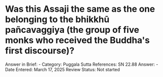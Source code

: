 # Was this Assaji the same as the one belonging to the bhikkhū pañcavaggiya (the group of five monks who received the Buddha's first discourse)?

Answer in Brief: -
 Category: Puggala
Sutta References: SN 22.88
Answer: -
Date Entered: March 17, 2025
Review Status: Not started